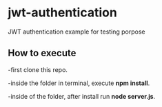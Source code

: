 # jwt-authentication
JWT authentication example for testing porpose

## How to execute

-first clone this repo.

-inside the folder in terminal, execute **npm install**.

-inside of the folder, after install run **node server.js**.
